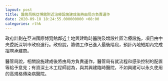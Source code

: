 ```yaml
---
layout: post
title: 醫管局稱亞博館附近治療設施建成後將由局方負責運作
date: 2020-09-18 18:24:55.000000000 +08:00
categories: rthk
---
```


政府計劃在亞洲國際博覽館鄰近土地興建臨時醫院及增設社區治療設施，項目由中央委託深圳市政府進行。政府說，籌備工作已進入最後階段，預計內地短期內完成招聘承建商。

醫管局說，相關設施建成後將由局方負責運作，醫管局有就流程和感染控制的配置等給予意見；有資深土木工程師認為，與其興建臨時醫院，不如興建可以永久使用的高規格傳染病醫院。

